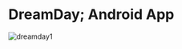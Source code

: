 # DreamDay; Android App

![dreamday1](https://user-images.githubusercontent.com/121798850/224533450-9606dc23-aa7a-4b42-b83a-854c333f44ee.png)
